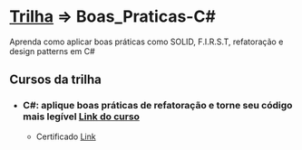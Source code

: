 # [Trilha](https://cursos.alura.com.br/formacao-boas-praticas-c-sharp) => Boas_Praticas-C#
Aprenda como aplicar boas práticas como SOLID, F.I.R.S.T, refatoração e design patterns em C#

## Cursos da trilha

- ### C#: aplique boas práticas de refatoração e torne seu código mais legível [Link do curso](https://cursos.alura.com.br/course/csharp-boas-praticas-refatoracao-codigo-legivel)

  - Certificado [Link]()


